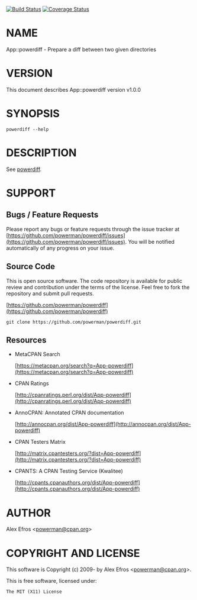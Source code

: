 [![Build Status](https://travis-ci.org/powerman/powerdiff.svg?branch=master)](https://travis-ci.org/powerman/powerdiff)
[![Coverage Status](https://coveralls.io/repos/powerman/powerdiff/badge.svg?branch=master)](https://coveralls.io/r/powerman/powerdiff?branch=master)

# NAME

App::powerdiff - Prepare a diff between two given directories

# VERSION

This document describes App::powerdiff version v1.0.0

# SYNOPSIS

    powerdiff --help

# DESCRIPTION

See [powerdiff](https://metacpan.org/pod/powerdiff).

# SUPPORT

## Bugs / Feature Requests

Please report any bugs or feature requests through the issue tracker
at [https://github.com/powerman/powerdiff/issues](https://github.com/powerman/powerdiff/issues).
You will be notified automatically of any progress on your issue.

## Source Code

This is open source software. The code repository is available for
public review and contribution under the terms of the license.
Feel free to fork the repository and submit pull requests.

[https://github.com/powerman/powerdiff](https://github.com/powerman/powerdiff)

    git clone https://github.com/powerman/powerdiff.git

## Resources

- MetaCPAN Search

    [https://metacpan.org/search?q=App-powerdiff](https://metacpan.org/search?q=App-powerdiff)

- CPAN Ratings

    [http://cpanratings.perl.org/dist/App-powerdiff](http://cpanratings.perl.org/dist/App-powerdiff)

- AnnoCPAN: Annotated CPAN documentation

    [http://annocpan.org/dist/App-powerdiff](http://annocpan.org/dist/App-powerdiff)

- CPAN Testers Matrix

    [http://matrix.cpantesters.org/?dist=App-powerdiff](http://matrix.cpantesters.org/?dist=App-powerdiff)

- CPANTS: A CPAN Testing Service (Kwalitee)

    [http://cpants.cpanauthors.org/dist/App-powerdiff](http://cpants.cpanauthors.org/dist/App-powerdiff)

# AUTHOR

Alex Efros &lt;powerman@cpan.org>

# COPYRIGHT AND LICENSE

This software is Copyright (c) 2009- by Alex Efros &lt;powerman@cpan.org>.

This is free software, licensed under:

    The MIT (X11) License
